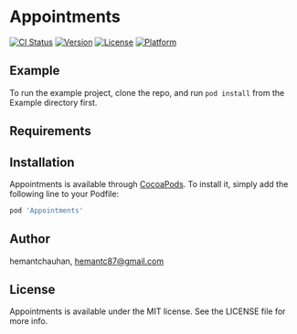 # Appointments

[![CI Status](https://img.shields.io/travis/hemantchauhan/Appointments.svg?style=flat)](https://travis-ci.org/hemantchauhan/Appointments)
[![Version](https://img.shields.io/cocoapods/v/Appointments.svg?style=flat)](https://cocoapods.org/pods/Appointments)
[![License](https://img.shields.io/cocoapods/l/Appointments.svg?style=flat)](https://cocoapods.org/pods/Appointments)
[![Platform](https://img.shields.io/cocoapods/p/Appointments.svg?style=flat)](https://cocoapods.org/pods/Appointments)

## Example

To run the example project, clone the repo, and run `pod install` from the Example directory first.

## Requirements

## Installation

Appointments is available through [CocoaPods](https://cocoapods.org). To install
it, simply add the following line to your Podfile:

```ruby
pod 'Appointments'
```

## Author

hemantchauhan, hemantc87@gmail.com

## License

Appointments is available under the MIT license. See the LICENSE file for more info.
